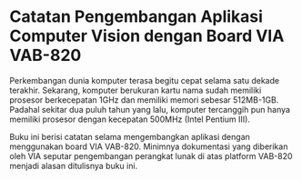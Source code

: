 # Catatan Pengembangan Aplikasi Computer Vision dengan Board VIA VAB-820

Perkembangan dunia komputer terasa begitu cepat selama satu dekade terakhir. Sekarang, komputer berukuran kartu nama sudah memiliki prosesor berkecepatan 1GHz dan memiliki memori sebesar 512MB-1GB. Padahal sekitar dua puluh tahun yang lalu, komputer tercanggih pun hanya memiliki prosesor dengan kecepatan 500MHz (Intel Pentium III).

Buku ini berisi catatan selama mengembangkan aplikasi dengan menggunakan board VIA VAB-820. 
Minimnya dokumentasi yang diberikan oleh VIA seputar pengembangan perangkat lunak di atas platform VAB-820 menjadi alasan ditulisnya buku ini.

